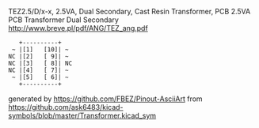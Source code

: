 TEZ2.5/D/x-x, 2.5VA, Dual Secondary, Cast Resin Transformer, PCB
2.5VA PCB Transformer Dual Secondary
http://www.breve.pl/pdf/ANG/TEZ_ang.pdf


	   +----------+
	 ~ |[1]   [10]| ~
	NC |[2]   [ 9]| ~
	NC |[3]   [ 8]| NC
	NC |[4]   [ 7]| ~
	 ~ |[5]   [ 6]| ~
	   +----------+


generated by https://github.com/FBEZ/Pinout-AsciiArt from https://github.com/ask6483/kicad-symbols/blob/master/Transformer.kicad_sym